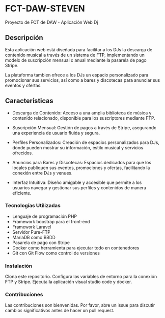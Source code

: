 # FCT-DAW-STEVEN
Proyecto de FCT de DAW - Aplicación Web Dj

## Descripción
Esta aplicación web está diseñada para facilitar a los DJs la descarga de contenido musical a través de un sistema de FTP, implementando un modelo de suscripción mensual o anual mediante la pasarela de pago Stripe.

La plataforma tambien ofrece a los DJs un espacio personalizado para promocionar sus servicios, así como a bares y discotecas para anunciar sus eventos y ofertas.

## Características
- Descarga de Contenido: Acceso a una amplia biblioteca de música y contenido relacionado, disponible para los suscriptores mediante FTP.

- Suscripción Mensual: Gestión de pagos a través de Stripe, asegurando una experiencia de usuario fluida y segura.

- Perfiles Personalizados: Creación de espacios personalizados para DJs, donde pueden mostrar su información, estilo musical y servicios ofrecidos.

- Anuncios para Bares y Discotecas: Espacios dedicados para que los locales publiquen sus eventos, promociones y ofertas, facilitando la conexión entre DJs y venues.

- Interfaz Intuitiva: Diseño amigable y accesible que permite a los usuarios navegar y gestionar sus perfiles y contenidos de manera eficiente.

### Tecnologías Utilizadas
- Lenguaje de programación PHP
- Framework boostrap para el front-end
- Framework Laravel
- Servidor Pure-FTP
- MariaDB como BBDD
- Pasarela de pago con Stripe
- Docker como herramienta para ejecutar todo en contenedores
- Git con Git Flow como control de versiones

### Instalación
Clona este repositorio.
Configura las variables de entorno para la conexión FTP y Stripe.
Ejecuta la aplicación visual studio code y docker.

### Contribuciones
Las contribuciones son bienvenidas. Por favor, abre un issue para discutir cambios significativos antes de hacer un pull request.
